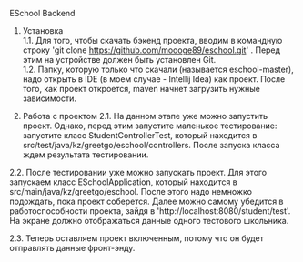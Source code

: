 ESchool 
Backend

1. Установка  
  1.1. Для того, чтобы скачать бэкенд проекта, вводим в командную строку 'git clone https://github.com/moooge89/eschool.git' .
  Перед этим на устройстве должен быть установлен Git.  
  1.2. Папку, которую только что скачали (называется eschool-master), надо открыть в IDE (в моем случае - Intellij Idea) как проект.
  После того, как проект откроется, maven начнет загрузить нужные зависимости.
  
  
2. Работа с проектом
  2.1. На данном этапе уже можно запустить проект. Однако, перед этим запустите маленькое тестирование: запустите класс StudentControllerTest, 
  который находится в src/test/java/kz/greetgo/eschool/controllers. После запуска класса ждем результата тестировании.  
  
  2.2. После тестировании уже можно запускать проект. Для этого запускаем класс ESchoolApplication, который находится в 
  src/main/java/kz/greetgo/eschool. После этого надо немножко подождать, пока проект соберется. Далее можно самому убедится 
  в работоспособности проекта, зайдя в 'http://localhost:8080/student/test'. На экране должно отображаться данные одного тестового школьника.  
  
  2.3. Теперь оставляем проект включенным, потому что он будет отправлять данные фронт-энду.
